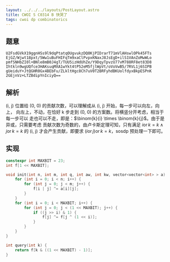 ```yaml
---
layout: ../../../layouts/PostLayout.astro
title: CWOI S C0314 B 快哭了
tags: cwoi dp combinatorics
---
```


## 题意

```
U2FsdGVkX19ggnHSs9l9dqPtatqOUgvukzDQ0KjPIDrarT71mVlAHswlOPk45FTs
EjGZ/Wjwt18pxt/5Ww1uBuFHIFqTm9xaClPvpxKNaxJ8JsEgD+ilS1VAnZoMwWLo
pmfSNHbZI0l+BNle8mB0J4gT/TUU5izHdUhZe/Y9DqyTpvzU77vM788RF8et83D8
Ihtkln9wgUQfce3HAKsuqMXA1wYkt4tP52eM5fjlWpVt/oVoVwB5/7RVL1j6SIPB
gUeiduY+JtQGHR0Gx4BEbFu/ZLkltHgc8Ch7uV0T2BRFyhdBKUolfdyxBkpESPnK
2GEjnVz+LTZBdipYnIciyQ==
```

## 解析

(i, j) 位置给 (0, 0) 的贡献次数，可以理解成从 (i, j) 开始，每一步可以向左，向上，
向左上，不动，在恰好 k 步走到 (0, 0) 的方案数。将横竖分开考虑，相当于每一步可以
走也可以不走，即是：$\binom{k}{i} \times \binom{k}{j}$。由于是异或，只需要考虑
贡献次数为奇数的，由卢卡斯定理可知，只有满足 $i \operatorname{or} k = k \land j
\operatorname{or} k = k$ 的 (i, j) 才会产生贡献，即要求 $(i \operatorname{or} j)
\operatorname{or} k = k$，sosdp 预处理一下即可。

## 实现

```cpp
constexpr int MAXBIT = 23;
int f[1 << MAXBIT];

void init(int n, int m, int q, int aw, int kw, vector<vector<int> > a) {
	for (int i = 0; i < n; i++) {
		for (int j = 0; j < m; j++) {
			f[i | j] ^= a[i][j];
		}
	}
	for (int i = 0; i < MAXBIT; i++) {
		for (int j = 0; j < (1 << MAXBIT); j++) {
			if ((j >> i) & 1) {
				f[j] ^= f[j ^ (1 << i)];
			}
		}
	}
}

int query(int k) {
	return f[k & ((1 << MAXBIT) - 1)];
}
```
